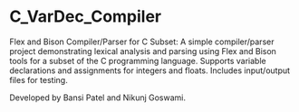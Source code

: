 # C_VarDec_Compiler
Flex and Bison Compiler/Parser for C Subset: A simple compiler/parser project demonstrating lexical analysis and parsing using Flex and Bison tools for a subset of the C programming language. Supports variable declarations and assignments for integers and floats. Includes input/output files for testing. 

Developed by Bansi Patel and Nikunj Goswami.
